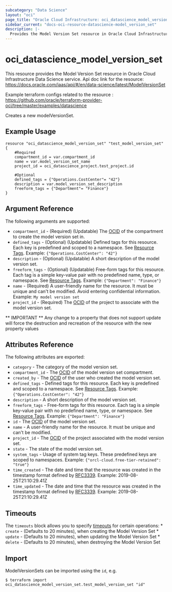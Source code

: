 ```yaml
---
subcategory: "Data Science"
layout: "oci"
page_title: "Oracle Cloud Infrastructure: oci_datascience_model_version_set"
sidebar_current: "docs-oci-resource-datascience-model_version_set"
description: |-
  Provides the Model Version Set resource in Oracle Cloud Infrastructure Data Science service
---
```


# oci_datascience_model_version_set
This resource provides the Model Version Set resource in Oracle Cloud Infrastructure Data Science service.
Api doc link for the resource: https://docs.oracle.com/iaas/api/#/en/data-science/latest/ModelVersionSet

Example terraform configs related to the resource : https://github.com/oracle/terraform-provider-oci/tree/master/examples/datascience

Creates a new modelVersionSet.

## Example Usage

```hcl
resource "oci_datascience_model_version_set" "test_model_version_set" {
	#Required
	compartment_id = var.compartment_id
	name = var.model_version_set_name
	project_id = oci_datascience_project.test_project.id

	#Optional
	defined_tags = {"Operations.CostCenter"= "42"}
	description = var.model_version_set_description
	freeform_tags = {"Department"= "Finance"}
}
```

## Argument Reference

The following arguments are supported:

* `compartment_id` - (Required) (Updatable) The [OCID](https://docs.cloud.oracle.com/iaas/Content/General/Concepts/identifiers.htm) of the compartment to create the model version set in.
* `defined_tags` - (Optional) (Updatable) Defined tags for this resource. Each key is predefined and scoped to a namespace. See [Resource Tags](https://docs.cloud.oracle.com/iaas/Content/General/Concepts/resourcetags.htm). Example: `{"Operations.CostCenter": "42"}` 
* `description` - (Optional) (Updatable) A short description of the model version set.
* `freeform_tags` - (Optional) (Updatable) Free-form tags for this resource. Each tag is a simple key-value pair with no predefined name, type, or namespace. See [Resource Tags](https://docs.cloud.oracle.com/iaas/Content/General/Concepts/resourcetags.htm). Example: `{"Department": "Finance"}` 
* `name` - (Required) A user-friendly name for the resource. It must be unique and can't be modified. Avoid entering confidential information. Example: `My model version set` 
* `project_id` - (Required) The [OCID](https://docs.cloud.oracle.com/iaas/Content/General/Concepts/identifiers.htm) of the project to associate with the model version set.


** IMPORTANT **
Any change to a property that does not support update will force the destruction and recreation of the resource with the new property values

## Attributes Reference

The following attributes are exported:

* `category` - The category of the model version set.
* `compartment_id` - The [OCID](https://docs.cloud.oracle.com/iaas/Content/General/Concepts/identifiers.htm) of the model version set compartment.
* `created_by` - The [OCID](https://docs.cloud.oracle.com/iaas/Content/General/Concepts/identifiers.htm) of the user who created the model version set.
* `defined_tags` - Defined tags for this resource. Each key is predefined and scoped to a namespace. See [Resource Tags](https://docs.cloud.oracle.com/iaas/Content/General/Concepts/resourcetags.htm). Example: `{"Operations.CostCenter": "42"}` 
* `description` - A short description of the model version set.
* `freeform_tags` - Free-form tags for this resource. Each tag is a simple key-value pair with no predefined name, type, or namespace. See [Resource Tags](https://docs.cloud.oracle.com/iaas/Content/General/Concepts/resourcetags.htm). Example: `{"Department": "Finance"}` 
* `id` - The [OCID](https://docs.cloud.oracle.com/iaas/Content/General/Concepts/identifiers.htm) of the model version set.
* `name` - A user-friendly name for the resource. It must be unique and can't be modified.
* `project_id` - The [OCID](https://docs.cloud.oracle.com/iaas/Content/General/Concepts/identifiers.htm) of the project associated with the model version set.
* `state` - The state of the model version set.
* `system_tags` - Usage of system tag keys. These predefined keys are scoped to namespaces. Example: `{"orcl-cloud.free-tier-retained": "true"}` 
* `time_created` - The date and time that the resource was created in the timestamp format defined by [RFC3339](https://tools.ietf.org/html/rfc3339). Example: 2019-08-25T21:10:29.41Z 
* `time_updated` - The date and time that the resource was created in the timestamp format defined by [RFC3339](https://tools.ietf.org/html/rfc3339). Example: 2019-08-25T21:10:29.41Z 

## Timeouts

The `timeouts` block allows you to specify [timeouts](https://registry.terraform.io/providers/oracle/oci/latest/docs/guides/changing_timeouts) for certain operations:
	* `create` - (Defaults to 20 minutes), when creating the Model Version Set
	* `update` - (Defaults to 20 minutes), when updating the Model Version Set
	* `delete` - (Defaults to 20 minutes), when destroying the Model Version Set


## Import

ModelVersionSets can be imported using the `id`, e.g.

```
$ terraform import oci_datascience_model_version_set.test_model_version_set "id"
```

